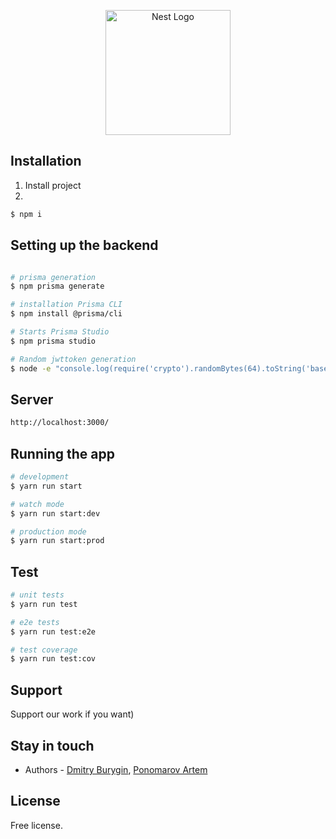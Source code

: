 <p align="center">
  <a href="http://nestjs.com/" target="blank"><img src="https://nestjs.com/img/logo-small.svg" width="200" alt="Nest Logo" /></a>
</p>

[circleci-image]: https://img.shields.io/circleci/build/github/nestjs/nest/master?token=abc123def456
[circleci-url]: https://circleci.com/gh/nestjs/nest




## Installation
1. Install project
2. 
```bash
$ npm i
```

## Setting up the backend

```bash

# prisma generation
$ npm prisma generate

# installation Prisma CLI
$ npm install @prisma/cli

# Starts Prisma Studio
$ npm prisma studio

# Random jwttoken generation
$ node -e "console.log(require('crypto').randomBytes(64).toString('base64'))"

```

## Server

```bash
http://localhost:3000/
```


## Running the app

```bash
# development
$ yarn run start

# watch mode
$ yarn run start:dev

# production mode
$ yarn run start:prod
```

## Test

```bash
# unit tests
$ yarn run test

# e2e tests
$ yarn run test:e2e

# test coverage
$ yarn run test:cov
```

## Support

Support our work if you want)

## Stay in touch

- Authors - [Dmitry Burygin]([https://kamilmysliwiec.com](https://github.com/DmitryByrigin?tab=overview&from=2023-12-01&to=2023-12-31)),
[Ponomarov Artem]([https://kamilmysliwiec.com](https://github.com/Aspergillusplay))


## License

Free license.
